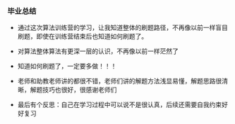 ### 毕业总结

- 通过这次算法训练营的学习，让我知道整体的刷题路径，不再像以前一样盲目刷题，即使在训练营结束后也知道如何刷题了。

- 对算法整体算法有更深一层的认识，不再像以前一样茫然了

- 知道如何刷题了，一定要多做！！！

- 老师和助教老师讲的都很不错，老师们讲的解题方法浅显易懂，解题思路很清晰，解题技巧也很好，很感谢老师们

- 最后有个反思：自己在学习过程中可以说不是很认真，后续还需要自我约束好好复习